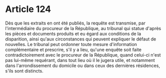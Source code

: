 # Article 124

Dès que les extraits en ont été publiés, la requête est transmise, par l'intermédiaire du procureur de la République, au tribunal qui statue d'après les pièces et documents produits et eu égard aux conditions de la disparition, ainsi qu'aux circonstances qui peuvent expliquer le défaut de nouvelles.   Le tribunal peut ordonner toute mesure d'information complémentaire et prescrire, s'il y a lieu, qu'une enquête soit faite contradictoirement avec le procureur de la République, quand celui-ci n'est pas lui-même requérant, dans tout lieu où il le jugera utile, et notamment dans l'arrondissement du domicile ou dans ceux des dernières résidences, s'ils sont distincts.